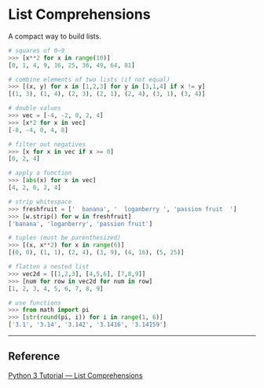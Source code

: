 # List Comprehensions
  A compact way to build lists.

```python
# squares of 0–9
>>> [x**2 for x in range(10)]
[0, 1, 4, 9, 16, 25, 36, 49, 64, 81]

# combine elements of two lists (if not equal)
>>> [(x, y) for x in [1,2,3] for y in [3,1,4] if x != y]
[(1, 3), (1, 4), (2, 3), (2, 1), (2, 4), (3, 1), (3, 4)]

# double values
>>> vec = [-4, -2, 0, 2, 4]
>>> [x*2 for x in vec]
[-8, -4, 0, 4, 8]

# filter out negatives
>>> [x for x in vec if x >= 0]
[0, 2, 4]

# apply a function
>>> [abs(x) for x in vec]
[4, 2, 0, 2, 4]

# strip whitespace
>>> freshfruit = ['  banana', '  loganberry ', 'passion fruit  ']
>>> [w.strip() for w in freshfruit]
['banana', 'loganberry', 'passion fruit']

# tuples (must be parenthesized)
>>> [(x, x**2) for x in range(6)]
[(0, 0), (1, 1), (2, 4), (3, 9), (4, 16), (5, 25)]

# flatten a nested list
>>> vec2d = [[1,2,3], [4,5,6], [7,8,9]]
>>> [num for row in vec2d for num in row]
[1, 2, 3, 4, 5, 6, 7, 8, 9]

# use functions
>>> from math import pi
>>> [str(round(pi, i)) for i in range(1, 6)]
['3.1', '3.14', '3.142', '3.1416', '3.14159']

```
---
## Reference
[Python 3 Tutorial — List Comprehensions](https://docs.python.org/3/tutorial/datastructures.html#list-comprehensions)

